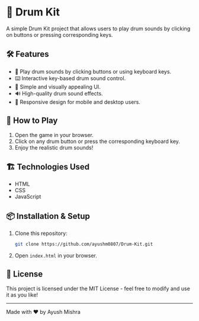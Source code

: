 # 🥁 Drum Kit

A simple Drum Kit project that allows users to play drum sounds by clicking on buttons or pressing corresponding keys.

## 🛠 Features
- 🎵 Play drum sounds by clicking buttons or using keyboard keys.
- ⌨️ Interactive key-based drum sound control.
- 🎨 Simple and visually appealing UI.
- 🔊 High-quality drum sound effects.
- 📱 Responsive design for mobile and desktop users.

## 🚀 How to Play
1. Open the game in your browser.
2. Click on any drum button or press the corresponding keyboard key.
3. Enjoy the realistic drum sounds!

## 🏗 Technologies Used
- HTML
- CSS
- JavaScript

## 📦 Installation & Setup
1. Clone this repository:
   ```bash
   git clone https://github.com/ayushm0807/Drum-Kit.git
   ```
2. Open `index.html` in your browser.

## 📜 License
This project is licensed under the MIT License - feel free to modify and use it as you like!

---
Made with ❤️ by Ayush Mishra

